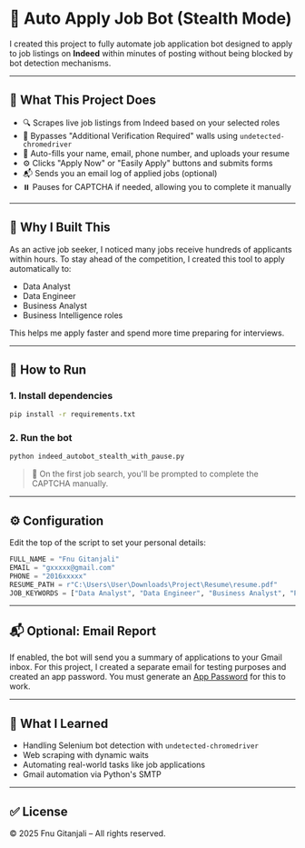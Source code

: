 # 🤖 Auto Apply Job Bot (Stealth Mode)

I created this project to fully automate job application bot designed to apply to job listings on **Indeed** within minutes of posting without being blocked by bot detection mechanisms.

---

## 📌 What This Project Does

- 🔍 Scrapes live job listings from Indeed based on your selected roles
- 🤖 Bypasses "Additional Verification Required" walls using `undetected-chromedriver`
- 🧠 Auto-fills your name, email, phone number, and uploads your resume
- ⚙️ Clicks "Apply Now" or "Easily Apply" buttons and submits forms
- 📬 Sends you an email log of applied jobs (optional)
- ⏸️ Pauses for CAPTCHA if needed, allowing you to complete it manually

---

## 🎯 Why I Built This

As an active job seeker, I noticed many jobs receive hundreds of applicants within hours. To stay ahead of the competition, I created this tool to apply automatically to:
- Data Analyst
- Data Engineer
- Business Analyst
- Business Intelligence roles

This helps me apply faster and spend more time preparing for interviews.

---

## 🚀 How to Run

### 1. Install dependencies
```bash
pip install -r requirements.txt
```

### 2. Run the bot
```bash
python indeed_autobot_stealth_with_pause.py
```

> 🛑 On the first job search, you'll be prompted to complete the CAPTCHA manually.

---

## ⚙️ Configuration

Edit the top of the script to set your personal details:
```python
FULL_NAME = "Fnu Gitanjali"
EMAIL = "gxxxxx@gmail.com"
PHONE = "2016xxxxx"
RESUME_PATH = r"C:\Users\User\Downloads\Project\Resume\resume.pdf"
JOB_KEYWORDS = ["Data Analyst", "Data Engineer", "Business Analyst", "Power BI Developer"]
```

---

## 📬 Optional: Email Report

If enabled, the bot will send you a summary of applications to your Gmail inbox. For this project, I created a separate email for testing purposes and created an app password.
You must generate an [App Password](https://support.google.com/accounts/answer/18xxx) for this to work.

---

## 🧠 What I Learned

- Handling Selenium bot detection with `undetected-chromedriver`
- Web scraping with dynamic waits
- Automating real-world tasks like job applications
- Gmail automation via Python's SMTP

---

## ✅ License
© 2025 Fnu Gitanjali – All rights reserved.

